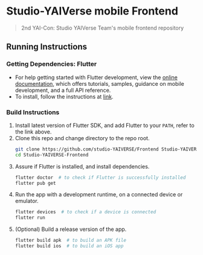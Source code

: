 # Studio-YAIVerse mobile Frontend

> 2nd YAI-Con: Studio YAIVerse Team's mobile frontend repository

## Running Instructions

### Getting Dependencies: Flutter

* For help getting started with Flutter development, view the
[online documentation](https://docs.flutter.dev/), which offers tutorials,
samples, guidance on mobile development, and a full API reference.
* To install, follow the instructions at [link](https://flutter.dev/docs/get-started/install).

### Build Instructions
1. Install latest version of Flutter SDK, and add Flutter to your `PATH`, refer to the link above. 
2. Clone this repo and change directory to the repo root.
   ```bash
   git clone https://github.com/studio-YAIVERSE/Frontend Studio-YAIVERSE-Frontend
   cd Studio-YAIVERSE-Frontend
   ```
3. Assure if Flutter is installed, and install dependencies.
   ```bash
   flutter doctor  # to check if Flutter is successfully installed
   flutter pub get
   ```
4. Run the app with a development runtime, on a connected device or emulator.
   ```bash
   flutter devices  # to check if a device is connected
   flutter run
   ```
5. (Optional) Build a release version of the app.
   ```bash
   flutter build apk  # to build an APK file
   flutter build ios  # to build an iOS app
   ```
